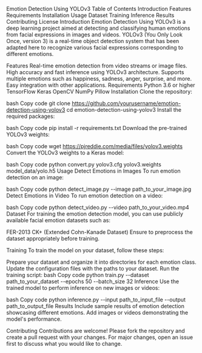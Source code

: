Emotion Detection Using YOLOv3
Table of Contents
Introduction
Features
Requirements
Installation
Usage
Dataset
Training
Inference
Results
Contributing
License
Introduction
Emotion Detection Using YOLOv3 is a deep learning project aimed at detecting and classifying human emotions from facial expressions in images and videos. YOLOv3 (You Only Look Once, version 3) is a real-time object detection system that has been adapted here to recognize various facial expressions corresponding to different emotions.

Features
Real-time emotion detection from video streams or image files.
High accuracy and fast inference using YOLOv3 architecture.
Supports multiple emotions such as happiness, sadness, anger, surprise, and more.
Easy integration with other applications.
Requirements
Python 3.6 or higher
TensorFlow
Keras
OpenCV
NumPy
Pillow
Installation
Clone the repository:

bash
Copy code
git clone https://github.com/yourusername/emotion-detection-using-yolov3
cd emotion-detection-using-yolov3
Install the required packages:

bash
Copy code
pip install -r requirements.txt
Download the pre-trained YOLOv3 weights:

bash
Copy code
wget https://pjreddie.com/media/files/yolov3.weights
Convert the YOLOv3 weights to a Keras model:

bash
Copy code
python convert.py yolov3.cfg yolov3.weights model_data/yolo.h5
Usage
Detect Emotions in Images
To run emotion detection on an image:

bash
Copy code
python detect_image.py --image path_to_your_image.jpg
Detect Emotions in Video
To run emotion detection on a video:

bash
Copy code
python detect_video.py --video path_to_your_video.mp4
Dataset
For training the emotion detection model, you can use publicly available facial emotion datasets such as:

FER-2013
CK+ (Extended Cohn-Kanade Dataset)
Ensure to preprocess the dataset appropriately before training.

Training
To train the model on your dataset, follow these steps:

Prepare your dataset and organize it into directories for each emotion class.
Update the configuration files with the paths to your dataset.
Run the training script:
bash
Copy code
python train.py --dataset path_to_your_dataset --epochs 50 --batch_size 32
Inference
Use the trained model to perform inference on new images or videos:

bash
Copy code
python inference.py --input path_to_input_file --output path_to_output_file
Results
Include sample results of emotion detection showcasing different emotions. Add images or videos demonstrating the model's performance.

Contributing
Contributions are welcome! Please fork the repository and create a pull request with your changes. For major changes, open an issue first to discuss what you would like to change.

